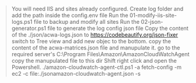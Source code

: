 > You will need IIS and sites already configured.
> Create log folder and add the path inside the config.env file
> Run the 01-modify-iis-site-logs.ps1 file to backup and modify all sites 
> Run the 02-json-generator.ps1 file to generate the log config json file
> Copy the content of the ./json/acwa-logs.json to https://codebeautify.org/json-fixer
> switch to Tree view and add new objec to the bottom.
> copy the content of the acwa-matrices.json file and manupulate it.
> go to the required server's C:\Program Files\Amazon\AmazonCloudWatchAgent
> copy the manupulated file to this dir
> Shift right click and open the Powershell.
>  ./amazon-cloudwatch-agent-ctl.ps1 -a fetch-config -m ec2 -c file:./jsonamazon-cloudwatch-agent.json -s